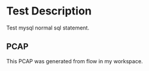 # Test Description

Test mysql normal sql statement.

## PCAP
This PCAP was generated from flow in my workspace.
